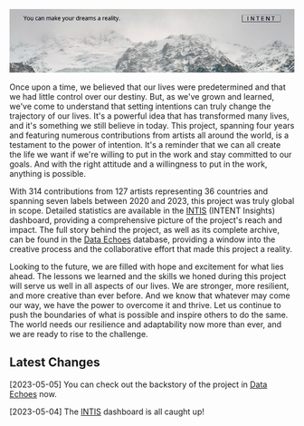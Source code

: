 ![Logo](logo.png)

Once upon a time, we believed that our lives were predetermined and that we had little control over our destiny. But, as we've grown and learned, we've come to understand that setting intentions can truly change the trajectory of our lives. It's a powerful idea that has transformed many lives, and it's something we still believe in today. This project, spanning four years and featuring numerous contributions from artists all around the world, is a testament to the power of intention. It's a reminder that we can all create the life we want if we're willing to put in the work and stay committed to our goals. And with the right attitude and a willingness to put in the work, anything is possible.

With 314 contributions from 127 artists representing 36 countries and spanning seven labels between 2020 and 2023, this project was truly global in scope. Detailed statistics are available in the [INTIS](https://github.com/linfri/INTENT/tree/main/INTIS) (INTENT Insights) dashboard, providing a comprehensive picture of the project's reach and impact. The full story behind the project, as well as its complete archive, can be found in the [Data Echoes](https://github.com/linfri/data-echoes) database, providing a window into the creative process and the collaborative effort that made this project a reality.

Looking to the future, we are filled with hope and excitement for what lies ahead. The lessons we learned and the skills we honed during this project will serve us well in all aspects of our lives. We are stronger, more resilient, and more creative than ever before. And we know that whatever may come our way, we have the power to overcome it and thrive. Let us continue to push the boundaries of what is possible and inspire others to do the same. The world needs our resilience and adaptability now more than ever, and we are ready to rise to the challenge.

## Latest Changes

[2023-05-05] You can check out the backstory of the project in [Data Echoes](https://github.com/linfri/data-echoes) now.

[2023-05-04] The [INTIS](https://github.com/linfri/INTENT/tree/main/INTIS) dashboard is all caught up! 
